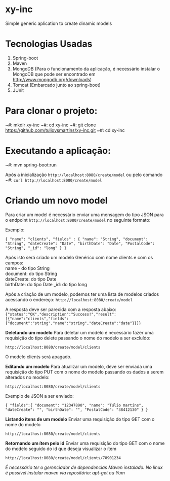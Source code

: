 # xy-inc

Simple generic aplication to create dinamic models

# Tecnologias Usadas

1. Spring-boot
2. Maven
3. MongoDB (Para o funcionamento da aplicação, é necessário instalar o MongoDB que pode ser encontrado em http://www.mongodb.org/downloads) 
4. Tomcat (Embarcado junto ao spring-boot)
5. JUnit

# Para clonar o projeto:

~#: mkdir xy-inc
~#: cd xy-inc
~#: git clone https://github.com/tuliovsmartins/xy-inc.git
~#: cd xy-inc

# Executando a aplicação:

~#: mvn spring-boot:run

Após a inicialização `http://localhost:8080/create/model` ou pelo comando ~#: `curl http://localhost:8080/create/model`

# Criando um novo model

Para criar um model é necessário enviar uma mensagem do tipo JSON para o endpoint `http://localhost:8080/create/model` no seguinte formato:

Exemplo: 

`{
	"name": "clients",
	"fields" : {
		"name": "String",
		"document": "String",
		"dateCreate": "Date",
		"birthDate": "Date",
		"PostalCode": "String",
		"_id": "long"
	}
}`

Após isto será criado um modelo Genérico com nome clients e com os campos:  
name - do tipo String  
document: do tipo String  
dateCreate: do tipo Date  
birthDate: do tipo Date
_id: do tipo long

Após a criação de um modelo, podemos ter uma lista de modelos criados acessando o endereço: 
`http://localhost:8080/create/model`

A resposta deve ser parecida com a resposta abaixo:
`{"status":"OK","description":"Success!","result":[{"name":"clients","fields":{"document":"string","name":"string","dateCreate":"date"}}]}`

**Deletando um modelo**
Para deletar um modelo é necessário fazer uma requisição do tipo delete passando o nome do modelo a ser excluído:

`http://localhost:8080/create/model/clients`

O modelo clients será apagado.


**Editando um modelo**
Para atualizar um modelo, deve ser enviada uma requisição do tipo PUT com o nome do modelo passando os dados a serem alterados no modelo:

`http://localhost:8080/create/model/clients`

Exemplo de JSON a ser enviado: 

`{
	"fields":{
		"document": "12347890",
		"name": "Túlio martins",
		"dateCreate": "",
		"birthDate": "",
		"PostalCode": "38412130"
	}
}`


**Listando ítens de um modelo**
Enviar uma requisição do tipo GET com o nome do modelo

`http://localhost:8080/create/model/clients`


**Retornando um ítem pelo id**
Enviar uma requisição do tipo GET com o nome do modelo seguido do id que deseja visualizar o ítem

`http://localhost:8080/create/model/clients/78901234`


*É necessário ter o gerenciador de dependencias Maven instalado.*
*No linux é possível instalar maven via repositório: apt-get ou Yum*
